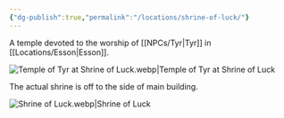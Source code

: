 ```yaml
---
{"dg-publish":true,"permalink":"/locations/shrine-of-luck/"}
---
```


A temple devoted to the worship of [[NPCs/Tyr\|Tyr]] in [[Locations/Esson\|Esson]].

![Temple of Tyr at Shrine of Luck.webp|Temple of Tyr at Shrine of Luck](/img/user/Assets/Temple%20of%20Tyr%20at%20Shrine%20of%20Luck.webp)

The actual shrine is off to the side of main building.

![Shrine of Luck.webp|Shrine of Luck](/img/user/Assets/Shrine%20of%20Luck.webp)
